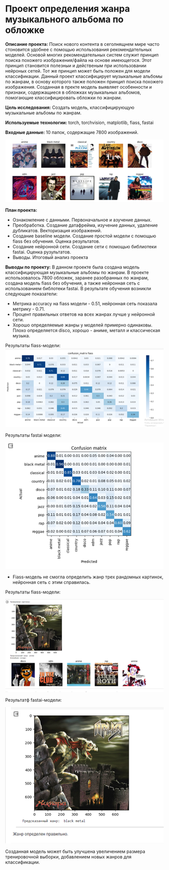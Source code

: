 # Проект определения жанра музыкального альбома по обложке
**Описание проекта:** Поиск нового контента в сеголнящнем мире часто стоновится удобнее с помощью использования рекомендательных моделей. Основой многих рекомендательных систем служит принцип поиска похожего изображения/файла на основе имеющегося. Этот принцип становится полезныи и действеным при использовании нейроных сетей. Тот же принцип может быть положен для модели классификации. Данный проект классифицирует музыкальные альбомы по жанрам, в основу которого также положен принцип поиска похожего изображения. Созданная в пректе модель выявляет особенности и признаки, содержащиеся в обложках музыкальных альбомов, помогающие классифицировать обложки по жанрам.  

**Цель исследования:** Создать модель, классифицирующую музыкальные альбомы по жанрам.  

**Используемые технологии:** torch, torchvision, matplotlib, fiass, fastai

**Входные данные:** 10 папок, содержащие 7800 изображений.

![plot](https://github.com/AnnaPakir/cover_music/blob/main/file/%D0%92%D1%85%D0%BE%D0%B4%D0%BD%D1%8B%D0%B5%20%D0%B4%D0%B0%D0%BD%D0%BD%D1%8B%D0%B5.png)

**План проекта:**
- Ознакомление с данными. Первоначальное и азучение данных.
- Преобработка. Создание датафрейма, изучение данных, удаление дубликатов. Векторизация изображений.
- Создание baseline модели. Создание простой модели с помощью fiass без обучения. Оценка результатов.
- Создание нейронной сети. Создание сети с помощью библиотеки  fastai. Оценка рузультатов.
- Выводы. Итоговый анализ проекта

**Выводы по проекту:** В данном проекте была создана модель классифицирующая музыкальные альбомы по жанрам. В проекте использовалось 7800 обложек, заранее разобранных по жанрам, создана модель fiass без обучения, а также нейронная сеть с использованием библотеки fastai. В результате обучения возникли следующие показатели:
- Метрика accuracy на fiass модели - 0.51, нейронная сеть показала метрику - 0.71.
- Процент правильных ответов на всех жанрах лучше у нейронной сети.
- Хорошо определяемые жанры у моделей примерно одинаковы. Плохо определяется disco, хорошо - аниме, металл и классическая музыка.
  
Результаты fiass-модели:
![plot](https://github.com/AnnaPakir/cover_music/blob/main/file/Confusion%20matrix%20fiass.png)


Результаты fastai модели:

![plot](https://github.com/AnnaPakir/cover_music/blob/main/file/Confusion%20matrix%20fastai.png) 

- Fiass-модель не смогла определить жанр трех рандомных картинок, нейронная сеть с этим справилась.

Результаты fiass-модели:

![plot](https://github.com/AnnaPakir/cover_music/blob/main/file/aria%20fiass.png)

Результатф fastai-модели:

![plot](https://github.com/AnnaPakir/cover_music/blob/main/file/aria%20fastai.png)


Созданная модель может быть улучшена увеличением размера тренировочной выборки, добавлением новых жанров для классификации. 
